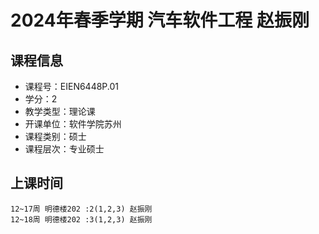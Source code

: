 # 2024年春季学期 汽车软件工程 赵振刚






## 课程信息

- 课程号：EIEN6448P.01
- 学分：2
- 教学类型：理论课
- 开课单位：软件学院苏州
- 课程类别：硕士
- 课程层次：专业硕士

## 上课时间

```
12~17周 明德楼202 :2(1,2,3) 赵振刚
12~18周 明德楼202 :3(1,2,3) 赵振刚
```

